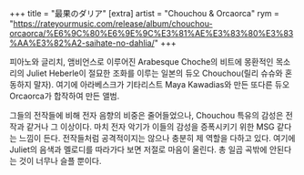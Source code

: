+++
title = "最果のダリア"
[extra]
artist = "Chouchou & Orcaorca"
rym = "https://rateyourmusic.com/release/album/chouchou-orcaorca/%E6%9C%80%E6%9E%9C%E3%81%AE%E3%83%80%E3%83%AA%E3%82%A2-saihate-no-dahlia/"
+++

피아노와 글리치, 앰비언스로 이루어진 Arabesque Choche의 비트에 몽환적인 목소리의 Juliet Heberle이 절묘한 조화를 이루는
일본의 듀오 Chouchou(릴리 슈슈와 혼동하지 말자). 여기에 아라베스크가 기타리스트 Maya Kawadias와 만든 또다른 듀오
Orcaorca가 합작하여 만든 앨범.

그들의 전작들에 비해 전자 음향의 비중은 줄어들었으나, Chouchou 특유의 감성은 전작과 같거나 그 이상이다. 마치 전자
악기가 이들의 감성을 증폭시키기 위한 MSG 같다는 느낌이 든다. 전작들처럼 공격적이지는 않으나 충분히 제 역할을 다하고
있다. 여기에 Juliet의 음색과 멜로디를 따라가다 보면 저절로 마음이 울린다. 총 일곱 곡밖에 안된다는 것이 너무나 슬플
뿐이다.
